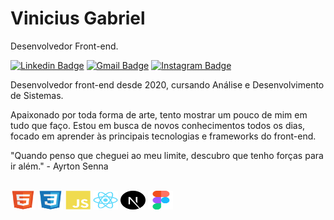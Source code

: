 # Vinicius Gabriel

Desenvolvedor Front-end.

[![Linkedin Badge](https://img.shields.io/badge/-Vinicius%20Gabriel-black?style=flat-square&logo=Linkedin&logoColor=white&link=https://www.linkedin.com/in/viiniciusgs/)](https://www.linkedin.com/in/viiniciusgs/) 
[![Gmail Badge](https://img.shields.io/badge/-hello@viiniciusgs.com-black?style=flat-square&logo=Gmail&logoColor=white&link=mailto:hello@viiniciusgs.com)](mailto:hello@viiniciusgs.com)
[![Instagram Badge](https://img.shields.io/badge/-@viiniciusgs-black?style=flat-square&labelColor=black&logo=instagram&logoColor=white&link=https://www.instagram.com/viiniciusgs/)](https://www.instagram.com/viiniciusgs/) 

Desenvolvedor front-end desde 2020, cursando Análise e Desenvolvimento de Sistemas. 

Apaixonado por toda forma de arte, tento mostrar um pouco de mim em tudo que faço. Estou em busca de novos conhecimentos todos os dias, focado em aprender às principais tecnologias e frameworks do front-end.

"Quando penso que cheguei ao meu limite, descubro que tenho forças para ir além." - Ayrton Senna



<div style="display: inline_block"><br>
  <img align="center" alt="Vinicius-HTML" height="30" width="40" src="https://raw.githubusercontent.com/devicons/devicon/master/icons/html5/html5-original.svg">
  <img align="center" alt="Vinicius-CSS" height="30" width="40" src="https://raw.githubusercontent.com/devicons/devicon/master/icons/css3/css3-original.svg">
  <img align="center" alt="Vinicius-Js" height="30" width="40" src="https://raw.githubusercontent.com/devicons/devicon/master/icons/javascript/javascript-plain.svg">
  <img align="center" alt="Vinicius-React" height="30" width="40" src="https://raw.githubusercontent.com/devicons/devicon/master/icons/react/react-original.svg">
  <img align="center" alt="Vinicius-Next" height="30" width="40" src="https://raw.githubusercontent.com/devicons/devicon/master/icons/nextjs/nextjs-original.svg">
  <img align="center" alt="Vinicius-Figma" height="30" width="40" src="https://raw.githubusercontent.com/devicons/devicon/master/icons/figma/figma-original.svg">
</div>
